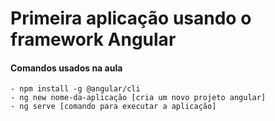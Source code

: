 # Primeira aplicação usando o framework Angular

#### Comandos usados na aula
    - npm install -g @angular/cli
    - ng new nome-da-aplicação [cria um novo projeto angular]
    - ng serve [comando para executar a aplicação]